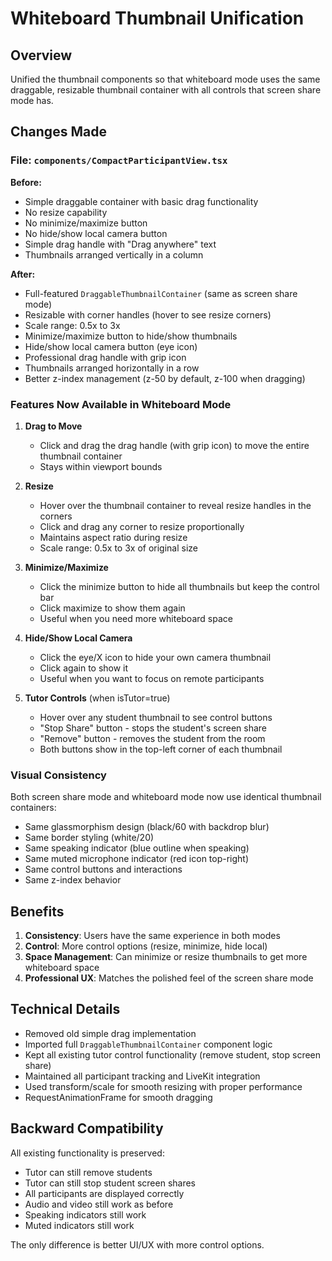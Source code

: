 # Whiteboard Thumbnail Unification

## Overview
Unified the thumbnail components so that whiteboard mode uses the same draggable, resizable thumbnail container with all controls that screen share mode has.

## Changes Made

### File: `components/CompactParticipantView.tsx`

**Before:**
- Simple draggable container with basic drag functionality
- No resize capability
- No minimize/maximize button
- No hide/show local camera button
- Simple drag handle with "Drag anywhere" text
- Thumbnails arranged vertically in a column

**After:**
- Full-featured `DraggableThumbnailContainer` (same as screen share mode)
- Resizable with corner handles (hover to see resize corners)
- Scale range: 0.5x to 3x
- Minimize/maximize button to hide/show thumbnails
- Hide/show local camera button (eye icon)
- Professional drag handle with grip icon
- Thumbnails arranged horizontally in a row
- Better z-index management (z-50 by default, z-100 when dragging)

### Features Now Available in Whiteboard Mode

1. **Drag to Move**
   - Click and drag the drag handle (with grip icon) to move the entire thumbnail container
   - Stays within viewport bounds

2. **Resize**
   - Hover over the thumbnail container to reveal resize handles in the corners
   - Click and drag any corner to resize proportionally
   - Maintains aspect ratio during resize
   - Scale range: 0.5x to 3x of original size

3. **Minimize/Maximize**
   - Click the minimize button to hide all thumbnails but keep the control bar
   - Click maximize to show them again
   - Useful when you need more whiteboard space

4. **Hide/Show Local Camera**
   - Click the eye/X icon to hide your own camera thumbnail
   - Click again to show it
   - Useful when you want to focus on remote participants

5. **Tutor Controls** (when isTutor=true)
   - Hover over any student thumbnail to see control buttons
   - "Stop Share" button - stops the student's screen share
   - "Remove" button - removes the student from the room
   - Both buttons show in the top-left corner of each thumbnail

### Visual Consistency

Both screen share mode and whiteboard mode now use identical thumbnail containers:
- Same glassmorphism design (black/60 with backdrop blur)
- Same border styling (white/20)
- Same speaking indicator (blue outline when speaking)
- Same muted microphone indicator (red icon top-right)
- Same control buttons and interactions
- Same z-index behavior

## Benefits

1. **Consistency**: Users have the same experience in both modes
2. **Control**: More control options (resize, minimize, hide local)
3. **Space Management**: Can minimize or resize thumbnails to get more whiteboard space
4. **Professional UX**: Matches the polished feel of the screen share mode

## Technical Details

- Removed old simple drag implementation
- Imported full `DraggableThumbnailContainer` component logic
- Kept all existing tutor control functionality (remove student, stop screen share)
- Maintained all participant tracking and LiveKit integration
- Used transform/scale for smooth resizing with proper performance
- RequestAnimationFrame for smooth dragging

## Backward Compatibility

All existing functionality is preserved:
- Tutor can still remove students
- Tutor can still stop student screen shares
- All participants are displayed correctly
- Audio and video still work as before
- Speaking indicators still work
- Muted indicators still work

The only difference is better UI/UX with more control options.
